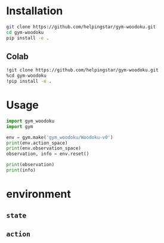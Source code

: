 # Installation

```bash
git clone https://github.com/helpingstar/gym-woodoku.git
cd gym-woodoku
pip install -e .
```

## Colab

```bash
!git clone https://github.com/helpingstar/gym-woodoku.git
%cd gym-woodoku
!pip install -e .
```

# Usage

```python
import gym_woodoku
import gym

env = gym.make('gym_woodoku/Woodoku-v0')
print(env.action_space)
print(env.observation_space)
observation, info = env.reset()

print(observation)
print(info)

```

# environment

## `state`

## `action`